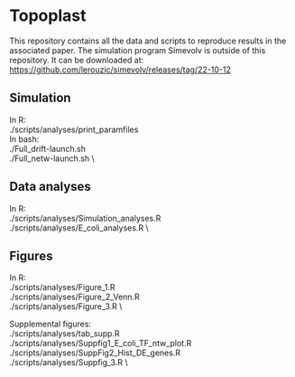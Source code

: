 # Topoplast
This repository contains all the data and scripts to reproduce results in the associated paper.
The simulation program Simevolv is outside of this repository. It can be downloaded at: https://github.com/lerouzic/simevolv/releases/tag/22-10-12

## Simulation
In R: \
./scripts/analyses/print_paramfiles \
In bash: \
./Full_drift-launch.sh \
./Full_netw-launch.sh \


## Data analyses
In R: \
./scripts/analyses/Simulation_analyses.R \
./scripts/analyses/E_coli_analyses.R \

## Figures
In R: \
./scripts/analyses/Figure_1.R \
./scripts/analyses/Figure_2_Venn.R \
./scripts/analyses/Figure_3.R \

Supplemental figures: \
./scripts/analyses/tab_supp.R \
./scripts/analyses/Suppfig1_E_coli_TF_ntw_plot.R \
./scripts/analyses/SuppFig2_Hist_DE_genes.R \
./scripts/analyses/Suppfig_3.R \